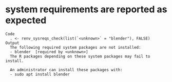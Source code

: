 # system requirements are reported as expected

    Code
      . <- renv_sysreqs_check(list(`<unknown>` = "blender"), FALSE)
    Output
      The following required system packages are not installed:
      - blender  [required by <unknown>]
      The R packages depending on these system packages may fail to install.
      
      An administrator can install these packages with:
      - sudo apt install blender
      

